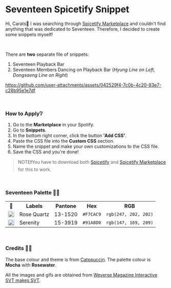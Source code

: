 # Seventeen Spicetify Snippet
Hi, Carats🩷 I was searching through [Spicetify Marketplace](https://github.com/spicetify/marketplace) and couldn't find anything that was dedicated to Seventeen. Therefore, I decided to create some snippets myself!

<br>

There are **two** separate file of snippets:
1. Seventeen Playback Bar
2. Seventeen Members Dancing on Playback Bar (*Hyung Line on Left, Dongsaeng Line on Right*)

https://github.com/user-attachments/assets/042529f4-7c0b-4c20-83e7-c28b95e1e7df

<br>

### How to Apply❔
1. Go to the **Marketplace** in your Spotify.
2. Go to **Snippets**.
3. In the bottom right corner, click the button **'Add CSS'**.
4. Paste the CSS file into the **Custom CSS** section.
5. Name the snippet and make your own customizations to the CSS file.
6. Save the CSS and you're done!
> NOTE❗You have to download both [Spicetify](https://github.com/spicetify) and [Spicetify Marketplace](https://github.com/spicetify/marketplace) for this to work.

<br>

### Seventeen Palette 🩷💙
<table>
	<tr>
		<th>🎨</th>
		<th>Labels</th>
    <th>Pantone</th>
		<th>Hex</th>
		<th>RGB</th>
	</tr>
	<tr>
		<td><img src="https://i.ibb.co/3STVJ8S/Rose-Quartz.jpg" width="20"/></td>
		<td>Rose Quartz</td>
    <td>13-1520</td>
		<td><code>#F7CAC9</code></td>
		<td><code>rgb(247, 202, 202)</code></td>
	</tr>
  <tr>
    <td><img src="https://i.ibb.co/sHVgJqG/Serenity.jpg" width="20"/></td>
		<td>Serenity</td>
    <td>15-3919</td>
		<td><code>#91A8D0</code></td>
		<td><code>rgb(147, 169, 209)</code></td>
  </tr>
</table>
<br>

### Credits 👏🏻
The base colour and theme is from [Catppuccin](https://github.com/catppuccin/spicetify).
The palette colour is **Mocha** with **Rosewater**.

All the images and gifs are obtained from [Weverse Magazine Interactive SVT makes SVT](https://magazine.weverse.io/article/view/256?lang=en&artist=SEVENTEEN).
